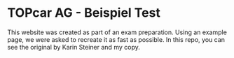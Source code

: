 # TOPcar AG - Beispiel Test
This website was created as part of an exam preparation.
Using an example page, we were asked to recreate it as fast as possible.
In this repo, you can see the original by Karin Steiner and my copy.
